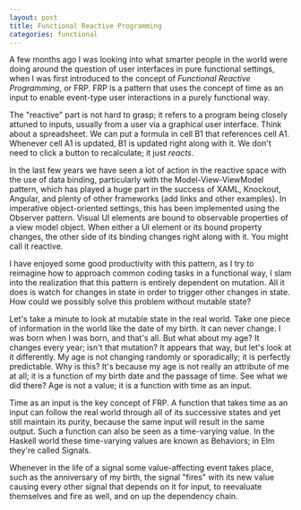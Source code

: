 ```yaml
---
layout: post
title: Functional Reactive Programming
categories: functional
---
```

<div class="kg-card-markdown"><p>A few months ago I was looking into what smarter people in the world were doing around the question of user interfaces in pure functional settings, when I was first introduced to the concept of <em>Functional Reactive Programming</em>, or FRP. FRP is a pattern that uses the concept of time as an input to enable event-type user interactions in a purely functional way.</p>
<p>The &quot;reactive&quot; part is not hard to grasp; it refers to a program being closely attuned to inputs, usually from a user via a graphical user interface. Think about a spreadsheet. We can put a formula in cell B1 that references cell A1. Whenever cell A1 is updated, B1 is updated right along with it. We don't need to click a button to recalculate; it just <em>reacts</em>.</p>
<p>In the last few years we have seen a lot of action in the reactive space with the use of data binding, particularly with the Model-View-ViewModel pattern, which has played a huge part in the success of XAML, Knockout, Angular, and plenty of other frameworks (add links and other examples). In imperative object-oriented settings, this has been implemented using the Observer pattern. Visual UI elements are bound to observable properties of a view model object. When either a UI element or its bound property changes, the other side of its binding changes right along with it. You might call it reactive.</p>
<p>I have enjoyed some good productivity with this pattern, as I try to reimagine how to approach common coding tasks in a functional way, I slam into the realization that this pattern is entirely dependent on mutation. All it does is watch for changes in state in order to trigger other changes in state. How could we possibly solve this problem without mutable state?</p>
<p>Let's take a minute to look at mutable state in the real world. Take one piece of information in the world like the date of my birth. It can never change. I was born when I was born, and that's all. But what about my age? It changes every year; isn't that mutation? It appears that way, but let's look at it differently. My age is not changing randomly or sporadically; it is perfectly predictable. Why is this? It's because my age is not really an attribute of me at all; it is a function of my birth date and the passage of time. See what we did there? Age is not a value; it is a function with time as an input.</p>
<p>Time as an input is the key concept of FRP. A function that takes time as an input can follow the real world through all of its successive states and yet still maintain its purity, because the same input will result in the same output. Such a function can also be seen as a time-varying value. In the Haskell world these time-varying values are known as Behaviors; in Elm they're called Signals.</p>
<p>Whenever in the life of a signal some value-affecting event takes place, such as the anniversary of my birth, the signal &quot;fires&quot; with its new value causing every other signal that depends on it for input, to reevaluate themselves and fire as well, and on up the dependency chain.</p>
</div>
